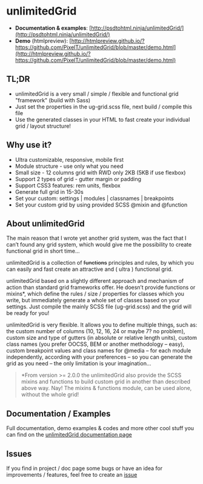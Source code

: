 # unlimitedGrid

- **Documentation & examples**: [http://psdtohtml.ninja/unlimitedGrid/](http://psdtohtml.ninja/unlimitedGrid/)
- **Demo** (htmlpreview): [http://htmlpreview.github.io/?https://github.com/PixelT/unlimitedGrid/blob/master/demo.html](http://htmlpreview.github.io/?https://github.com/PixelT/unlimitedGrid/blob/master/demo.html)

## TL;DR

- unlimitedGrid is a very small / simple / flexible and functional grid "framework" (build with Sass)
- Just set the properties in the ug-grid.scss file, next build / compile this file
- Use the generated classes in your HTML to fast create your individual grid / layout structure!

## Why use it? ##

- Ultra customizable, responsive, mobile first
- Module structure - use only what you need
- Small size - 12 columns grid with RWD only 2KB (5KB if use flexbox)
- Support 2 types of grid - gutter margin or padding
- Support CSS3 features: rem units, flexbox
- Generate full grid in 15-30s
- Set your custom: settings | modules | classnames | breakpoints
- Set your custom grid by using provided SCSS @mixin and @function

## About unlimitedGrid

The main reason that I wrote yet another grid system, was the fact that I can’t found any grid system, which would give me the possibility to create functional grid in short time…

unlimitedGrid is a collection of ~~functions~~ principles and rules, by which you can easily and fast create an attractive and ( ultra ) functional grid.

unlimitedGrid based on a slightly different approach and mechanism of action than standard grid frameworks offer. He doesn’t provide functions or mixins*, which define the rules / size / properties for classes which you write, but immediately generate a whole set of classes based on your settings. Just compile the mainly SCSS file (ug-grid.scss) and the grid will be ready for you!

unlimitedGrid is very flexible. It allows you to define multiple things, such as: the custom number of columns (10, 12, 16, 24 or maybe 7? no problem), custom size and type of gutters (in absolute or relative length units), custom class names (you prefer OOCSS, BEM or another methodology – easy), custom breakpoint values and class names for @media – for each module independently, according with your preferences – so you can generate the grid as you need – the only limitation is your imagination…

> *From version >= 2.0.0 the unlimitedGrid also provide the SCSS mixins and functions to build custom grid in another than described above way. Nay! The mixins & functions module, can be used alone, without the whole grid!

## Documentation / Examples

Full documentation, demo examples & codes and more other cool stuff you can find on the [unlimitedGrid documentation page](http://psdtohtml.ninja/unlimitedGrid/)

## Issues

If you find in project / doc page some bugs or have an idea for improvements / features, feel free to create an [issue](https://github.com/PixelT/unlimitedGrid/issues)
